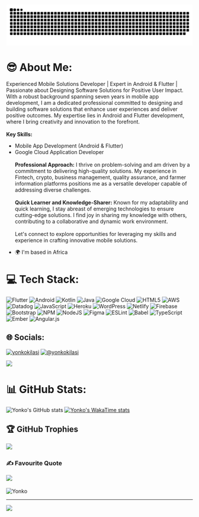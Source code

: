 ![Snake animation](https://raw.githubusercontent.com/yonkokilasi/yonkokilasi/output/github-contribution-grid-snake.svg)
# 😎 About Me:
Experienced Mobile Solutions Developer | Expert in Android & Flutter | Passionate about Designing Software Solutions for Positive User Impact.
With a robust background spanning seven years in mobile app development, I am a dedicated professional committed to designing and building software solutions that enhance user experiences and deliver positive outcomes. My expertise lies in Android and Flutter development, where I bring creativity and innovation to the forefront.
<br> <br>
**Key Skills:**
- Mobile App Development (Android & Flutter)
- Google Cloud Application Developer
<br> <br>
**Professional Approach:**
I thrive on problem-solving and am driven by a commitment to delivering high-quality solutions. My experience in Fintech, crypto, business management, quality assurance, and farmer information platforms positions me as a versatile developer capable of addressing diverse challenges.
<br> <br>
**Quick Learner and Knowledge-Sharer:**
Known for my adaptability and quick learning, I stay abreast of emerging technologies to ensure cutting-edge solutions. I find joy in sharing my knowledge with others, contributing to a collaborative and dynamic work environment.
<br> <br>
Let's connect to explore opportunities for leveraging my skills and experience in crafting innovative mobile solutions.

*   🌍  I'm based in Africa

# 💻 Tech Stack:
![Flutter](https://img.shields.io/badge/Flutter-%2302569B.svg?style=for-the-badge&logo=Flutter&logoColor=white) ![Android](https://img.shields.io/badge/Android-3DDC84?style=for-the-badge&logo=android&logoColor=white) ![Kotlin](https://img.shields.io/badge/kotlin-%237F52FF.svg?style=for-the-badge&logo=kotlin&logoColor=white) ![Java](https://img.shields.io/badge/java-%23ED8B00.svg?style=for-the-badge&logo=openjdk&logoColor=white) ![Google Cloud](https://img.shields.io/badge/GoogleCloud-%234285F4.svg?style=for-the-badge&logo=google-cloud&logoColor=white) ![HTML5](https://img.shields.io/badge/html5-%23E34F26.svg?style=for-the-badge&logo=html5&logoColor=white) ![AWS](https://img.shields.io/badge/AWS-%23FF9900.svg?style=for-the-badge&logo=amazon-aws&logoColor=white) ![Datadog](https://img.shields.io/badge/datadog-%23632CA6.svg?style=for-the-badge&logo=datadog&logoColor=white) ![JavaScript](https://img.shields.io/badge/javascript-%23323330.svg?style=for-the-badge&logo=javascript&logoColor=%23F7DF1E) ![Heroku](https://img.shields.io/badge/heroku-%23430098.svg?style=for-the-badge&logo=heroku&logoColor=white) ![WordPress](https://img.shields.io/badge/WordPress-%23117AC9.svg?style=for-the-badge&logo=WordPress&logoColor=white) ![Netlify](https://img.shields.io/badge/netlify-%23000000.svg?style=for-the-badge&logo=netlify&logoColor=#00C7B7) ![Firebase](https://img.shields.io/badge/firebase-%23039BE5.svg?style=for-the-badge&logo=firebase) ![Bootstrap](https://img.shields.io/badge/bootstrap-%23563D7C.svg?style=for-the-badge&logo=bootstrap&logoColor=white) ![NPM](https://img.shields.io/badge/NPM-%23000000.svg?style=for-the-badge&logo=npm&logoColor=white) ![NodeJS](https://img.shields.io/badge/node.js-6DA55F?style=for-the-badge&logo=node.js&logoColor=white) ![Figma](https://img.shields.io/badge/figma-%23F24E1E.svg?style=for-the-badge&logo=figma&logoColor=white) ![ESLint](https://img.shields.io/badge/ESLint-4B3263?style=for-the-badge&logo=eslint&logoColor=white) ![Babel](https://img.shields.io/badge/Babel-F9DC3e?style=for-the-badge&logo=babel&logoColor=black) ![TypeScript](https://img.shields.io/badge/typescript-%23007ACC.svg?style=for-the-badge&logo=typescript&logoColor=white) ![Ember](https://img.shields.io/badge/ember-1C1E24?style=for-the-badge&logo=ember.js&logoColor=#D04A37) ![Angular.js](https://img.shields.io/badge/angular.js-%23E23237.svg?style=for-the-badge&logo=angularjs&logoColor=white)

## 🌐 Socials:
<p align="left">

<a href="https://www.linkedin.com/in/joseph-kilasi/" target="blank"><img align="center" src="https://raw.githubusercontent.com/rahuldkjain/github-profile-readme-generator/master/src/images/icons/Social/linked-in-alt.svg" alt="yonkokilasi" height="30" width="40" /></a>
<a href="https://stackoverflow.com/users/8490117/yonko-kilasi" target="blank"><img align="center" src="https://stackoverflow.design/assets/img/logos/so/logo-stackoverflow.svg" alt="@yonkokilasi" /></a>
</p>

![](https://raw.githubusercontent.com/Subhampreet/Subhampreet/master/media/header_.png)

# 📊 GitHub Stats:
![Yonko's GitHub stats](https://github-readme-stats.vercel.app/api?username=yonkokilasi&show_icons=true&theme=radical)
[![Yonko's WakaTime stats](https://github-readme-stats.vercel.app/api/wakatime?username=yonkokilasi)](https://github.com/Yonkokilasi/Yonkokilasi)


## 🏆 GitHub Trophies
![](https://github-profile-trophy.vercel.app/?username=Yonkokilasi&theme=gruvbox&no-frame=true&no-bg=false&margin-w=4)
<!-- <img align="right" alt="Coding" width="120" top="0" src="./images/business-3d-young-man-standing-with-laptop.png"> -->

### ✍️ Favourite Quote
![](https://quotes-github-readme.vercel.app/api?type=horizontal&theme=radical)

<p><img align="center" src="https://github-readme-streak-stats.herokuapp.com/?user=YonkoKilasi&" alt="Yonko" /></p>

---
[![](https://visitcount.itsvg.in/api?id=yonkokilasi&label=Profile%20Views&color=2&icon=1&pretty=true)](https://visitcount.itsvg.in)